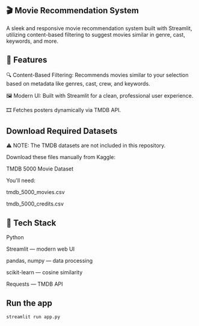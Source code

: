 ## 🎬 Movie Recommendation System 

A sleek and responsive movie recommendation system built with Streamlit, utilizing content-based filtering to suggest movies similar in genre, cast, keywords, and more.


## 🚀 Features

🔍 Content-Based Filtering: Recommends movies similar to your selection based on metadata like genres, cast, crew, and keywords.

🖼 Modern UI: Built with Streamlit for a clean, professional user experience.

🎞 Fetches posters dynamically via TMDB API.


## Download Required Datasets

⚠️ NOTE: The TMDB datasets are not included in this repository.

Download these files manually from Kaggle:

TMDB 5000 Movie Dataset

You'll need:

tmdb_5000_movies.csv

tmdb_5000_credits.csv


## 🧠 Tech Stack

Python

Streamlit — modern web UI

pandas, numpy — data processing

scikit-learn — cosine similarity

Requests — TMDB API


## Run the app
```bash
streamlit run app.py
```
